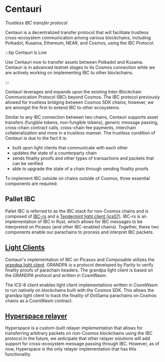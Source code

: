 # Centauri

_Trustless IBC transfer protocol_

Centauri is a decentralized transfer protocol that will facilitate trustless cross-ecosystem communication among various blockchains, including Polkadot, Kusama, Ethereum, NEAR, and Cosmos, using the IBC Protocol.

:::tip Centauri Is Live

Use Centauri now to transfer assets between Polkadot and Kusama. Centauri is in advanced testnet stages to its Cosmos connection while we are actively working on implementing IBC to other blockchains.

:::

Centauri leverages and expands upon the existing Inter-Blockchain Communication Protocol (IBC) beyond Cosmos. The IBC protocol previously allowed for trustless bridging between Cosmos SDK chains; however, we are amongst the first to extend IBC to other ecosystems. 

Similar to any IBC connection between two chains, Centauri supports asset transfers (fungible tokens, non-fungible tokens), generic message passing, cross-chain contract calls, cross-chain fee payments, interchain collateralization and more in a trustless manner. The trustless condition of Centauri is due to the fact it is:

- built upon light clients that communicate with each other 
- updates the state of a counterparty chain
- sends finality proofs and other types of transactions and packets that can be verified
- able to upgrade the state of a chain through sending finality proofs

To implement IBC outside on chains outside of Cosmos, three essential components are required:

## Pallet IBC
Pallet IBC is referred to as the IBC stack for non-Cosmos chains and is composed of [IBC-rs](https://github.com/ComposableFi/centauri/tree/master/ibc/modules) and a [Tendermint light client (ics07)](https://github.com/ComposableFi/centauri/tree/master/light-clients/ics07-tendermint). IBC-rs is an implementation of IBC in Rust, which allows for IBC messages to be interpreted on Picasso (and other IBC-enabled chains). Together, these two components enable our parachains to process and interpret IBC packets.

## [Light Clients](./centauri/light-clients.md) 

Centauri's implementation of IBC on Picasso and Composable utilizes the [grandpa light client](https://github.com/ComposableFi/centauri/tree/master/light-clients/ics10-grandpa). GRANDPA is a protocol developed by Parity to verify finality proofs of parachain headers. The grandpa light client is based on the GRANDPA protocol and written in CosmWasm.

The ICS-8 client enables light client implementations written in CosmWasm to run natively on blockchains built with the Cosmos SDK. This allows the grandpa light client to track the finality of DotSama parachains on Cosmos chains as a CosmWasm contract.

## [Hyperspace relayer](./centauri/hyperspace-relayer.md)

Hyperspace is a custom-built relayer implementation that allows for transferring arbitrary packets on non-Cosmos blockchains using the IBC protocol.In the future, we anticipate that other relayer solutions will add support for cross-ecosystem message passing through IBC. However, as of now, Hyperspace is the only relayer implementation that has this functionality.